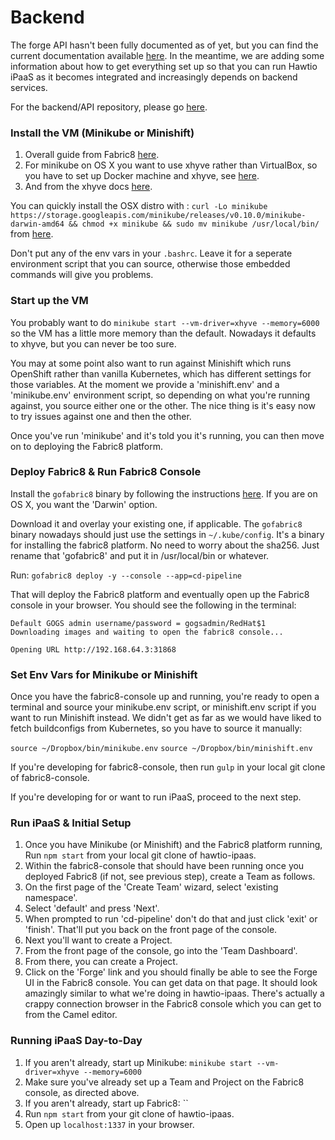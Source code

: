 # Backend

The forge API hasn't been fully documented as of yet, but you can find the current documentation available [here](https://github.com/fabric8io/fabric8-forge/tree/master/fabric8-forge-web). In the meantime, we are adding some information about how to get everything set up so that you can run Hawtio iPaaS as it becomes integrated and increasingly depends on backend services.

For the backend/API repository, please go [here](https://github.com/fabric8io/fabric8-forge).


### Install the VM (Minikube or Minishift)

1. Overall guide from Fabric8 [here](https://fabric8.io/guide/getStarted/minikube.html).
2. For minikube on OS X you want to use xhyve rather than VirtualBox, so you have to set up Docker machine and xhyve, see [here](https://github.com/kubernetes/minikube/blob/master/DRIVERS.md#xhyve-driver).
3. And from the xhyve docs [here](https://github.com/zchee/docker-machine-driver-xhyve#install).

You can quickly install the OSX distro with : `curl -Lo minikube https://storage.googleapis.com/minikube/releases/v0.10.0/minikube-darwin-amd64 && chmod +x minikube && sudo mv minikube /usr/local/bin/` from [here](https://github.com/kubernetes/minikube/releases).

Don't put any of the env vars in your `.bashrc`. Leave it for a seperate environment script that you can source, otherwise those embedded commands will give you problems.


### Start up the VM
You probably want to do `minikube start --vm-driver=xhyve --memory=6000` so the VM has a little more memory than the default. Nowadays it defaults to xhyve, but you can never be too sure.

You may at some point also want to run against Minishift which runs OpenShift rather than vanilla Kubernetes, which has different settings for those variables. At the moment we provide a 'minishift.env' and a 'minikube.env' environment script, so depending on what you're running against, you source either one or the other. The nice thing is it's easy now to try issues against one and then the other.

Once you've run 'minikube' and it's told you it's running, you can then move on to deploying the Fabric8 platform.



### Deploy Fabric8 & Run Fabric8 Console
Install the `gofabric8` binary by following the instructions [here](https://github.com/fabric8io/gofabric8#install--update--run). If you are on OS X, you want the 'Darwin' option.

Download it and overlay your existing one, if applicable. The `gofabric8` binary nowadays should just use the settings in `~/.kube/config`. It's a binary for installing the fabric8 platform. No need to worry about the sha256. Just rename that 'gofabric8' and put it in /usr/local/bin or whatever.

Run: `gofabric8 deploy -y --console --app=cd-pipeline`

That will deploy the Fabric8 platform and eventually open up the Fabric8 console in your browser. You should see the following in the terminal:

```
Default GOGS admin username/password = gogsadmin/RedHat$1
Downloading images and waiting to open the fabric8 console...

Opening URL http://192.168.64.3:31868
```


### Set Env Vars for Minikube or Minishift

Once you have the fabric8-console up and running, you're ready to open a terminal and source your minikube.env script, or minishift.env script if you want to run Minishift instead. We didn't get as far as we would have liked to fetch buildconfigs from Kubernetes, so you have to source it manually:

`source ~/Dropbox/bin/minikube.env`
`source ~/Dropbox/bin/minishift.env`

If you're developing for fabric8-console, then run `gulp` in your local git clone of fabric8-console.

If you're developing for or want to run iPaaS, proceed to the next step.


### Run iPaaS & Initial Setup

1. Once you have Minikube (or Minishift) and the Fabric8 platform running, Run `npm start` from your local git clone of hawtio-ipaas.
2. Within the fabric8-console that should have been running once you deployed Fabric8 (if not, see previous step), create a Team as follows.
  1. On the first page of the 'Create Team' wizard, select 'existing namespace'.
  2. Select 'default' and press 'Next'.
  3. When prompted to run 'cd-pipeline' don't do that and just click 'exit' or 'finish'. That'll put you back on the front page of the console.
3. Next you'll want to create a Project.
  1. From the front page of the console, go into the 'Team Dashboard'.
  2. From there, you can create a Project.
4. Click on the 'Forge' link and you should finally be able to see the Forge UI in the Fabric8 console. You can get data on that page. It should look amazingly similar to what we're doing in hawtio-ipaas. There's actually a crappy connection browser in the Fabric8 console which you can get to from the Camel editor.


### Running iPaaS Day-to-Day
1. If you aren't already, start up Minikube: `minikube start --vm-driver=xhyve --memory=6000`
2. Make sure you've already set up a Team and Project on the Fabric8 console, as directed above.
3. If you aren't already, start up Fabric8: ``
4. Run `npm start` from your git clone of hawtio-ipaas.
5. Open up `localhost:1337` in your browser.


